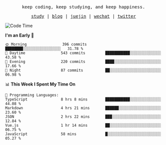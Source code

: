 <p align="center">
  <samp>
    <span>keep coding, keep studying, and keep happiness.</span>
  </samp>
</p>

<p align="center">
  <samp>
    <a href="https://github.com/ouduidui/fe-study">study</a> |
    <a href="https://deweyou.me">blog</a>  |
    <a href="https://juejin.cn/user/4309700183594366">juejin</a> |
    <a href="https://user-images.githubusercontent.com/54696834/165071004-6509e3f2-90c3-448c-9d92-3da42b0c2021.jpeg">wechat</a> |
    <a href="https://twitter.com/ouduidui">twitter</a>
  </samp>
</p>

<!--START_SECTION:waka-->
![Code Time](http://img.shields.io/badge/Code%20Time-4%2C491%20hrs%2015%20mins-blue)

**I'm an Early 🐤** 

```text
🌞 Morning                396 commits         ████████░░░░░░░░░░░░░░░░░   31.78 % 
🌆 Daytime                543 commits         ███████████░░░░░░░░░░░░░░   43.58 % 
🌃 Evening                220 commits         ████░░░░░░░░░░░░░░░░░░░░░   17.66 % 
🌙 Night                  87 commits          ██░░░░░░░░░░░░░░░░░░░░░░░   06.98 % 
```


📊 **This Week I Spent My Time On** 

```text
💬 Programming Languages: 
TypeScript               8 hrs 8 mins        ███████████░░░░░░░░░░░░░░   44.08 % 
Markdown                 4 hrs 21 mins       ██████░░░░░░░░░░░░░░░░░░░   23.60 % 
JSON                     2 hrs 22 mins       ███░░░░░░░░░░░░░░░░░░░░░░   12.84 % 
Vue.js                   1 hr 14 mins        ██░░░░░░░░░░░░░░░░░░░░░░░   06.75 % 
JavaScript               58 mins             █░░░░░░░░░░░░░░░░░░░░░░░░   05.27 % 
```


<!--END_SECTION:waka-->
